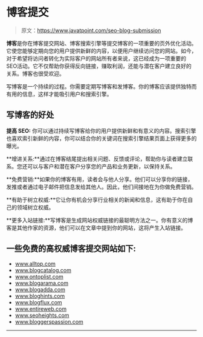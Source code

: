 # 博客提交

> 原文：<https://www.javatpoint.com/seo-blog-submission>

**博客**是你在博客提交网站、博客搜索引擎等提交博客的一项重要的页外优化活动。它使您能够定期向您的用户提供新鲜的内容，以便用户继续访问您的网站。如今，对于希望将访问者转化为实际客户的网站所有者来说，这已经成为一项重要的SEO活动。它不仅帮助你获得反向链接，赚取利润，还能与潜在客户建立良好的关系。博客也很受欢迎。

写博客是一个持续的过程。你需要定期写博客和发博客。你的博客应该提供独特而有用的信息，这样才能吸引用户和搜索引擎。

## 写博客的好处

**提高 SEO:** 你可以通过持续写博客给你的用户提供新鲜和有意义的内容。搜索引擎也喜欢索引新鲜的内容，你可以结合你的关键词在搜索引擎结果页面上获得更多的曝光。

**增进关系:**通过在博客结尾提出相关问题、反馈或评论，帮助你与读者建立联系。您还可以与客户和潜在客户分享您的产品和业务更新，以保持关系。

**免费营销:**如果你的博客有用，读者会与他人分享。他们可以分享你的链接，发推或者通过电子邮件把信息发给其他人。因此，他们间接地在为你做免费营销。

**有助于树立权威:**它让你有机会分享行业相关的新闻和信息，这有助于你在自己的领域树立权威。

**更多入站链接:**写博客是生成网站权威链接的最聪明方法之一。你有意义的博客是其他作家的资源，他们可以在文章中提到你的网站，这将产生入站链接。

## 一些免费的高权威博客提交网站如下:

*   www.alltop.com
*   www.blogcatalog.com
*   www.ontoplist.com
*   www.blogarama.com
*   www.blogadda.com
*   www.bloghints.com
*   www.blogflux.com
*   www.entireweb.com
*   www.seoheights.com
*   www.bloggerspassion.com

* * *